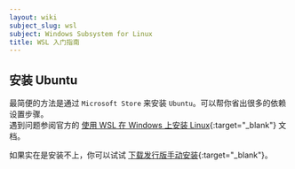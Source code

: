 ```yaml
---
layout: wiki 
subject_slug: wsl
subject: Windows Subsystem for Linux
title: WSL 入门指南 
---
```


## 安装 Ubuntu
最简便的方法是通过 `Microsoft Store` 来安装 `Ubuntu`。可以帮你省出很多的依赖设置步骤。   
遇到问题参阅官方的 [使用 WSL 在 Windows 上安装 Linux](https://learn.microsoft.com/zh-cn/windows/wsl/install){:target="_blank"} 文档。

如果实在是安装不上，你可以试试 [下载发行版手动安装](https://learn.microsoft.com/zh-cn/windows/wsl/install-manual#downloading-distributions){:target="_blank"}。
